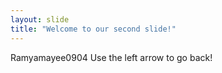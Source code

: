 ```yaml
---
layout: slide
title: "Welcome to our second slide!"
---
```

Ramyamayee0904
Use the left arrow to go back!
